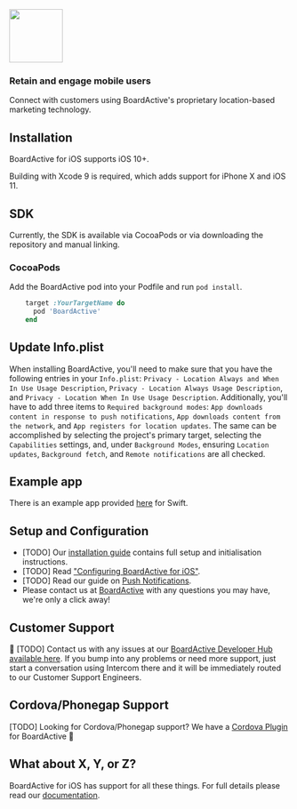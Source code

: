 <img src="https://avatars0.githubusercontent.com/u/38864287?s=200&v=4" width="96" height="96"/>

### Retain and engage mobile users

Connect with customers using BoardActive's proprietary location-based marketing technology.

## Installation

BoardActive for iOS supports iOS 10+. 

Building with Xcode 9 is required, which adds support for iPhone X and iOS 11.

## SDK

Currently, the SDK is available via CocoaPods or via downloading the repository and manual linking.

### CocoaPods

Add the BoardActive pod into your Podfile and run `pod install`.
```ruby
    target :YourTargetName do
      pod 'BoardActive'
    end
```

## Update Info.plist

When installing BoardActive, you'll need to make sure that you have the following entries in your `Info.plist`: `Privacy - Location Always and When In Use Usage Description`, `Privacy - Location Always Usage Description`, and `Privacy - Location When In Use Usage Description`. Additionally, you'll have to add three items to `Required background modes`: `App downloads content in response to push notifications`, `App downloads content from the network`, and `App registers for location updates`. The same can be accomplished by selecting the project's primary target, selecting the `Capabilities` settings, and, under `Background Modes`, ensuring `Location updates`, `Background fetch`, and `Remote notifications` are all checked.

## Example app

There is an example app provided [here](https://github.com/BoardActive/BAKit-ios/tree/master/Example) for Swift.

## Setup and Configuration


* [TODO] Our [installation guide](https://developers.boardactive.com) contains full setup and initialisation instructions.
* [TODO] Read ["Configuring BoardActive for iOS"](https://developers.boardactive.com).
* [TODO] Read our guide on [Push Notifications](https://developers.boardactive.com).
* Please contact us at [BoardActive](https://boardactive.com) with any questions you may have, we're only a click away!

## Customer Support

👋 [TODO] Contact us with any issues at our [BoardActive Developer Hub available here](https://developers.boardactive.com). If you bump into any problems or need more support, just start a conversation using Intercom there and it will be immediately routed to our Customer Support Engineers.

## Cordova/Phonegap Support
[TODO] Looking for Cordova/Phonegap support? We have a [Cordova Plugin](https://github.com/BoardActive/BAKit-cordova) for BoardActive 🎉

## What about X, Y, or Z?

BoardActive for iOS has support for all these things. For full details please read our [documentation](https://developers.boardactive.com).
